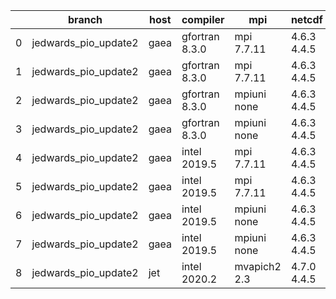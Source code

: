 |    | branch               | host   | compiler       | mpi          | netcdf      | o_g   | os     | build   | u_pass   | u_fail   | s_pass   | s_fail   | e_pass   | e_fail   | nuopc_pass   | nuopc_fail   | artifacts_hash                                                                                                                                                    | modified                   |
|----|----------------------|--------|----------------|--------------|-------------|-------|--------|---------|----------|----------|----------|----------|----------|----------|--------------|--------------|-------------------------------------------------------------------------------------------------------------------------------------------------------------------|----------------------------|
|  0 | jedwards_pio_update2 | gaea   | gfortran 8.3.0 | mpi 7.7.11   | 4.6.3 4.4.5 | O     | Unicos | pass    | pending  | pending  | pending  | pending  | pending  | pending  | pending      | pending      | [artifacts](https://github.com/esmf-org/esmf-test-artifacts/tree/e095b366d7e71afd78672b0c41ec2f50eee6b4db/jedwards_pio_update2/gaea/gfortran/8.3.0/O/mpi/7.7.11)  | 2022-03-11 05:15:34.636038 |
|  1 | jedwards_pio_update2 | gaea   | gfortran 8.3.0 | mpi 7.7.11   | 4.6.3 4.4.5 | g     | Unicos | pass    | pending  | pending  | pending  | pending  | pending  | pending  | pending      | pending      | [artifacts](https://github.com/esmf-org/esmf-test-artifacts/tree/96d651248f6e719b620e0ccecf83310589dceeb2/jedwards_pio_update2/gaea/gfortran/8.3.0/g/mpi/7.7.11)  | 2022-03-11 05:15:34.636095 |
|  2 | jedwards_pio_update2 | gaea   | gfortran 8.3.0 | mpiuni none  | 4.6.3 4.4.5 | O     | Unicos | pass    | pending  | pending  | pending  | pending  | pending  | pending  | pending      | pending      | [artifacts](https://github.com/esmf-org/esmf-test-artifacts/tree/6d3306a81f29557b1435e906aff4e86b0fb9d2c9/jedwards_pio_update2/gaea/gfortran/8.3.0/O/mpiuni/none) | 2022-03-11 05:15:34.636086 |
|  3 | jedwards_pio_update2 | gaea   | gfortran 8.3.0 | mpiuni none  | 4.6.3 4.4.5 | g     | Unicos | pass    | pending  | pending  | pending  | pending  | pending  | pending  | pending      | pending      | [artifacts](https://github.com/esmf-org/esmf-test-artifacts/tree/7ed09235771214bf8169e43549676799724ebd6b/jedwards_pio_update2/gaea/gfortran/8.3.0/g/mpiuni/none) | 2022-03-11 05:15:34.636081 |
|  4 | jedwards_pio_update2 | gaea   | intel 2019.5   | mpi 7.7.11   | 4.6.3 4.4.5 | O     | Unicos | pass    | pending  | pending  | pending  | pending  | pending  | pending  | pending      | pending      | [artifacts](https://github.com/esmf-org/esmf-test-artifacts/tree/17207722a8501bacb5be90771ccc95606567097a/jedwards_pio_update2/gaea/intel/2019.5/O/mpi/7.7.11)    | 2022-03-11 05:15:34.636077 |
|  5 | jedwards_pio_update2 | gaea   | intel 2019.5   | mpi 7.7.11   | 4.6.3 4.4.5 | g     | Unicos | pass    | pending  | pending  | pending  | pending  | pending  | pending  | pending      | pending      | [artifacts](https://github.com/esmf-org/esmf-test-artifacts/tree/e618b1a5e0cf22e12f30c87fefd1c9a59180ff82/jedwards_pio_update2/gaea/intel/2019.5/g/mpi/7.7.11)    | 2022-03-11 05:15:34.636091 |
|  6 | jedwards_pio_update2 | gaea   | intel 2019.5   | mpiuni none  | 4.6.3 4.4.5 | O     | Unicos | pass    | pending  | pending  | pending  | pending  | pending  | pending  | pending      | pending      | [artifacts](https://github.com/esmf-org/esmf-test-artifacts/tree/6fd173692707e8021d658803e195fa50030c69ab/jedwards_pio_update2/gaea/intel/2019.5/O/mpiuni/none)   | 2022-03-11 05:15:34.636066 |
|  7 | jedwards_pio_update2 | gaea   | intel 2019.5   | mpiuni none  | 4.6.3 4.4.5 | g     | Unicos | pass    | pending  | pending  | pending  | pending  | pending  | pending  | pending      | pending      | [artifacts](https://github.com/esmf-org/esmf-test-artifacts/tree/77faf8c1880104b9b8f2cf3f62dcd3d8ec47dbc3/jedwards_pio_update2/gaea/intel/2019.5/g/mpiuni/none)   | 2022-03-11 05:15:34.636072 |
|  8 | jedwards_pio_update2 | jet    | intel 2020.2   | mvapich2 2.3 | 4.7.0 4.4.5 | O     | Linux  | fail    | fail     | fail     | fail     | fail     | fail     | fail     | fail         | fail         | [artifacts](https://github.com/esmf-org/esmf-test-artifacts/tree/374f159a971067894e831b93d5b5ea2fc2c479e0/jedwards_pio_update2/jet/intel/2020.2/O/mvapich2/2.3)   | 2022-03-11 04:19:24.352301 |
